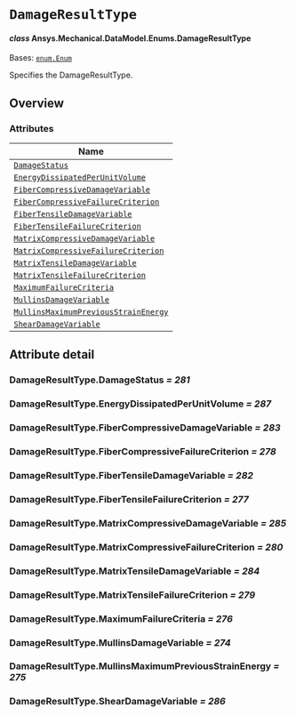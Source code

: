 # `DamageResultType`

<a id="ansys.mechanical.stubs.v242.Ansys.Mechanical.DataModel.Enums.DamageResultType"></a>

#### *class* Ansys.Mechanical.DataModel.Enums.DamageResultType

Bases: [`enum.Enum`](https://docs.python.org/3/library/enum.html#enum.Enum)

Specifies the DamageResultType.

<!-- !! processed by numpydoc !! -->

<a id="overview"></a>

## Overview

### Attributes

| Name |
| ---------------------------------------------------------------------------------------------------------------------------------------------------------------------- |
| [`DamageStatus`](#DamageResultType.DamageStatus) |
| [`EnergyDissipatedPerUnitVolume`](#DamageResultType.EnergyDissipatedPerUnitVolume) |
| [`FiberCompressiveDamageVariable`](#DamageResultType.FiberCompressiveDamageVariable) |
| [`FiberCompressiveFailureCriterion`](#DamageResultType.FiberCompressiveFailureCriterion) |
| [`FiberTensileDamageVariable`](#DamageResultType.FiberTensileDamageVariable) |
| [`FiberTensileFailureCriterion`](#DamageResultType.FiberTensileFailureCriterion) |
| [`MatrixCompressiveDamageVariable`](#DamageResultType.MatrixCompressiveDamageVariable) |
| [`MatrixCompressiveFailureCriterion`](#DamageResultType.MatrixCompressiveFailureCriterion) |
| [`MatrixTensileDamageVariable`](#DamageResultType.MatrixTensileDamageVariable) |
| [`MatrixTensileFailureCriterion`](#DamageResultType.MatrixTensileFailureCriterion) |
| [`MaximumFailureCriteria`](#DamageResultType.MaximumFailureCriteria) |
| [`MullinsDamageVariable`](#DamageResultType.MullinsDamageVariable) |
| [`MullinsMaximumPreviousStrainEnergy`](#DamageResultType.MullinsMaximumPreviousStrainEnergy) |
| [`ShearDamageVariable`](#DamageResultType.ShearDamageVariable) |

<a id="attribute-detail"></a>

## Attribute detail

<a id="DamageResultType.DamageStatus"></a>

### DamageResultType.DamageStatus *= 281*

<a id="DamageResultType.EnergyDissipatedPerUnitVolume"></a>

### DamageResultType.EnergyDissipatedPerUnitVolume *= 287*

<a id="DamageResultType.FiberCompressiveDamageVariable"></a>

### DamageResultType.FiberCompressiveDamageVariable *= 283*

<a id="DamageResultType.FiberCompressiveFailureCriterion"></a>

### DamageResultType.FiberCompressiveFailureCriterion *= 278*

<a id="DamageResultType.FiberTensileDamageVariable"></a>

### DamageResultType.FiberTensileDamageVariable *= 282*

<a id="DamageResultType.FiberTensileFailureCriterion"></a>

### DamageResultType.FiberTensileFailureCriterion *= 277*

<a id="DamageResultType.MatrixCompressiveDamageVariable"></a>

### DamageResultType.MatrixCompressiveDamageVariable *= 285*

<a id="DamageResultType.MatrixCompressiveFailureCriterion"></a>

### DamageResultType.MatrixCompressiveFailureCriterion *= 280*

<a id="DamageResultType.MatrixTensileDamageVariable"></a>

### DamageResultType.MatrixTensileDamageVariable *= 284*

<a id="DamageResultType.MatrixTensileFailureCriterion"></a>

### DamageResultType.MatrixTensileFailureCriterion *= 279*

<a id="DamageResultType.MaximumFailureCriteria"></a>

### DamageResultType.MaximumFailureCriteria *= 276*

<a id="DamageResultType.MullinsDamageVariable"></a>

### DamageResultType.MullinsDamageVariable *= 274*

<a id="DamageResultType.MullinsMaximumPreviousStrainEnergy"></a>

### DamageResultType.MullinsMaximumPreviousStrainEnergy *= 275*

<a id="DamageResultType.ShearDamageVariable"></a>

### DamageResultType.ShearDamageVariable *= 286*



